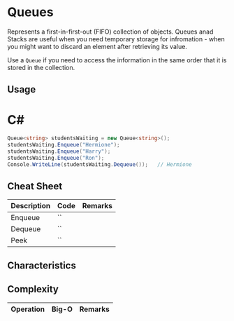 # Queues
Represents a first-in-first-out (FIFO) collection of objects.
Queues anad Stacks are useful when you need temporary storage for infromation - when you might want to discard an element after retrieving its value.

Use a `Queue` if you need to access the information in the same order that it is stored in the collection.

## Usage
# C#
```c#
Queue<string> studentsWaiting = new Queue<string>();
studentsWaiting.Enqueue("Hermione");
studentsWaiting.Enqueue("Harry");
studentsWaiting.Enqueue("Ron");
Console.WriteLine(studentsWaiting.Dequeue());   // Hermione
```

## Cheat Sheet
|Description|Code|Remarks|
|---------|-----|--------|
|Enqueue|``||
|Dequeue|``||
|Peek|``||

## Characteristics

## Complexity
|Operation|Big-O|Remarks|
|---------|-----|-------|

